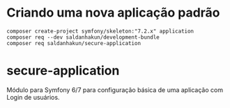 
# Criando uma nova aplicação padrão
```
composer create-project symfony/skeleton:"7.2.x" application
composer req --dev saldanhakun/development-bundle
composer req saldanhakun/secure-application
```

# secure-application
Módulo para Symfony 6/7 para configuração básica de uma aplicação com Login de usuários.

